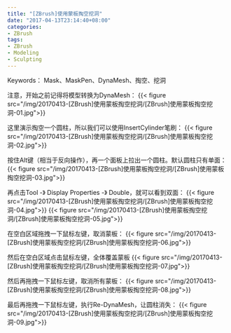 ```yaml
---
title: "[ZBrush]使用蒙板掏空挖洞"
date: "2017-04-13T23:14:40+08:00"
categories:
- ZBrush
tags:
- ZBrush
- Modeling
- Sculpting
---
```


Keywords： Mask、MaskPen、DynaMesh、掏空、挖洞

注意，开始之前记得将模型转换为DynaMesh：
{{< figure src="/img/20170413-[ZBrush]使用蒙板掏空挖洞/[ZBrush]使用蒙板掏空挖洞-01.jpg">}}

这里演示掏空一个圆柱，所以我们可以使用InsertCylinder笔刷：
{{< figure src="/img/20170413-[ZBrush]使用蒙板掏空挖洞/[ZBrush]使用蒙板掏空挖洞-02.jpg">}}

按住Alt键（相当于反向操作），再一个面板上拉出一个圆柱。默认圆柱只有单面：
{{< figure src="/img/20170413-[ZBrush]使用蒙板掏空挖洞/[ZBrush]使用蒙板掏空挖洞-03.jpg">}}

再点击Tool -》 Display Properties -》 Double，就可以看到双面：
{{< figure src="/img/20170413-[ZBrush]使用蒙板掏空挖洞/[ZBrush]使用蒙板掏空挖洞-04.jpg">}}
{{< figure src="/img/20170413-[ZBrush]使用蒙板掏空挖洞/[ZBrush]使用蒙板掏空挖洞-05.jpg">}}

在空白区域拖拽一下鼠标左键，取消蒙板：
{{< figure src="/img/20170413-[ZBrush]使用蒙板掏空挖洞/[ZBrush]使用蒙板掏空挖洞-06.jpg">}}

然后在空白区域点击鼠标左键，全体覆盖蒙板
{{< figure src="/img/20170413-[ZBrush]使用蒙板掏空挖洞/[ZBrush]使用蒙板掏空挖洞-07.jpg">}}

然后再拖拽一下鼠标左键，取消所有蒙板：
{{< figure src="/img/20170413-[ZBrush]使用蒙板掏空挖洞/[ZBrush]使用蒙板掏空挖洞-08.jpg">}}

最后再拖拽一下鼠标左键，执行Re-DynaMesh，让圆柱消失：
{{< figure src="/img/20170413-[ZBrush]使用蒙板掏空挖洞/[ZBrush]使用蒙板掏空挖洞-09.jpg">}}